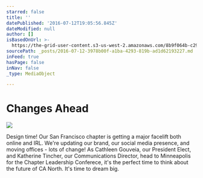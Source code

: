 ```yaml
---
starred: false
title: ''
datePublished: '2016-07-12T19:05:56.845Z'
dateModified: null
author: []
isBasedOnUrl: >-
  https://the-grid-user-content.s3-us-west-2.amazonaws.com/8b9f064b-c295-49b8-ac6b-beb8d41bf83b.jpg
sourcePath: _posts/2016-07-12-3978b00f-a1ba-4293-819b-ad1d62193227.md
inFeed: true
hasPage: false
inNav: false
_type: MediaObject

---
```

# Changes Ahead
![](https://the-grid-user-content.s3-us-west-2.amazonaws.com/8b9f064b-c295-49b8-ac6b-beb8d41bf83b.jpg)

Design time! Our San Francisco chapter is getting a major facelift both online and IRL. We're updating our brand, our social media presence, and moving offices - lots of change! As Cathleen Gouveia, our President Elect, and Katherine Tincher, our Communications Director, head to Minneapolis for the Chapter Leadership Conferece, it's the perfect time to think about the future of CA North. It's time to dream big.